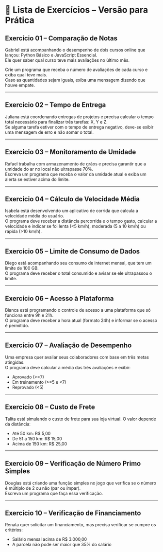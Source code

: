 # 🐍 Lista de Exercícios – Versão para Prática

## Exercício 01 – Comparação de Notas

Gabriel está acompanhando o desempenho de dois cursos online que lançou: Python Básico e JavaScript Essencial.  
Ele quer saber qual curso teve mais avaliações no último mês.  

Crie um programa que receba o número de avaliações de cada curso e exiba qual teve mais.  
Caso as quantidades sejam iguais, exiba uma mensagem dizendo que houve empate.


---

## Exercício 02 – Tempo de Entrega

Juliana está coordenando entregas de projetos e precisa calcular o tempo total necessário para finalizar três tarefas: X, Y e Z.  
Se alguma tarefa estiver com o tempo de entrega negativo, deve-se exibir uma mensagem de erro e não somar o total.


---

## Exercício 03 – Monitoramento de Umidade

Rafael trabalha com armazenamento de grãos e precisa garantir que a umidade do ar no local não ultrapasse 70%.  
Escreva um programa que receba o valor da umidade atual e exiba um alerta se estiver acima do limite.


---

## Exercício 04 – Cálculo de Velocidade Média

Isabela está desenvolvendo um aplicativo de corrida que calcula a velocidade média do usuário.  
O programa deve receber a distância percorrida e o tempo gasto, calcular a velocidade e indicar se foi lenta (<5 km/h), moderada (5 a 10 km/h) ou rápida (>10 km/h).


---

## Exercício 05 – Limite de Consumo de Dados

Diego está acompanhando seu consumo de internet mensal, que tem um limite de 100 GB.  
O programa deve receber o total consumido e avisar se ele ultrapassou o limite.

---

## Exercício 06 – Acesso à Plataforma

Bianca está programando o controle de acesso a uma plataforma que só funciona entre 9h e 21h.  
O programa deve receber a hora atual (formato 24h) e informar se o acesso é permitido.

---

## Exercício 07 – Avaliação de Desempenho

Uma empresa quer avaliar seus colaboradores com base em três metas atingidas.  
O programa deve calcular a média das três avaliações e exibir:  
- Aprovado (>=7)  
- Em treinamento (>=5 e <7)  
- Reprovado (<5)

---

## Exercício 08 – Custo de Frete

Talita está simulando o custo de frete para sua loja virtual. O valor depende da distância:  
- Até 50 km: R$ 5,00  
- De 51 a 150 km: R$ 15,00  
- Acima de 150 km: R$ 25,00

---

## Exercício 09 – Verificação de Número Primo Simples

Douglas está criando uma função simples no jogo que verifica se o número é múltiplo de 2 ou não (par ou ímpar).  
Escreva um programa que faça essa verificação.

---

## Exercício 10 – Verificação de Financiamento

Renata quer solicitar um financiamento, mas precisa verificar se cumpre os critérios:
- Salário mensal acima de R$ 3.000,00  
- A parcela não pode ser maior que 35% do salário

